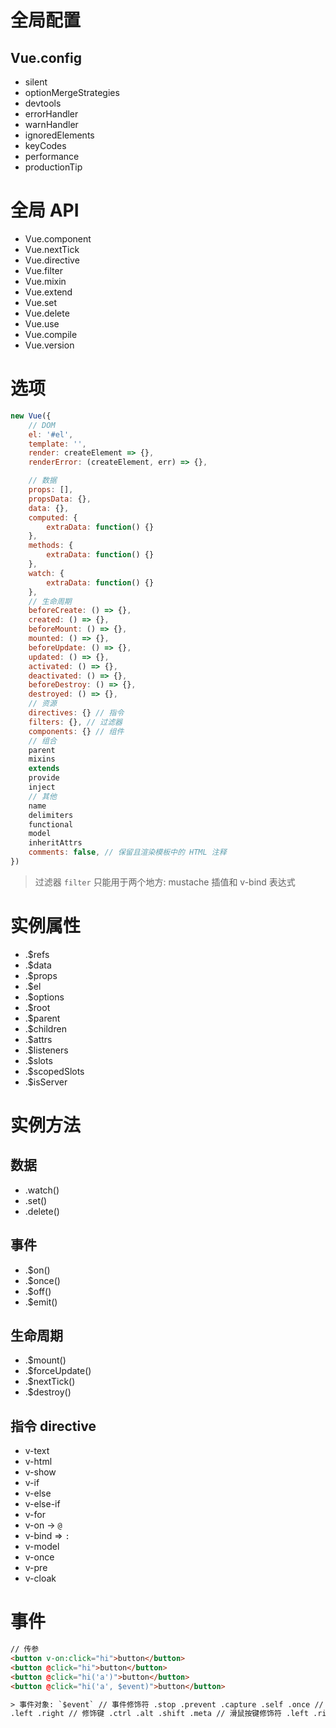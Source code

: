 # 全局配置

## Vue.config

- silent
- optionMergeStrategies
- devtools
- errorHandler
- warnHandler
- ignoredElements
- keyCodes
- performance
- productionTip

# 全局 API

- Vue.component
- Vue.nextTick
- Vue.directive
- Vue.filter
- Vue.mixin
- Vue.extend
- Vue.set
- Vue.delete
- Vue.use
- Vue.compile
- Vue.version

# 选项

```js
new Vue({
    // DOM
    el: '#el',
    template: '',
    render: createElement => {},
    renderError: (createElement, err) => {},

    // 数据
    props: [],
    propsData: {},
    data: {},
    computed: {
        extraData: function() {}
    },
    methods: {
        extraData: function() {}
    },
    watch: {
        extraData: function() {}
    },
    // 生命周期
    beforeCreate: () => {},
    created: () => {},
    beforeMount: () => {},
    mounted: () => {},
    beforeUpdate: () => {},
    updated: () => {},
    activated: () => {},
    deactivated: () => {},
    beforeDestroy: () => {},
    destroyed: () => {},
    // 资源
    directives: {} // 指令
    filters: {}, // 过滤器
    components: {} // 组件
    // 组合
    parent
    mixins
    extends
    provide
    inject
    // 其他
    name
    delimiters
    functional
    model
    inheritAttrs
    comments: false, // 保留且渲染模板中的 HTML 注释
})
```

> 过滤器 `filter` 只能用于两个地方: mustache 插值和 v-bind 表达式

# 实例属性

- .\$refs
- .\$data
- .\$props
- .\$el
- .\$options
- .\$root
- .\$parent
- .\$children
- .\$attrs
- .\$listeners
- .\$slots
- .\$scopedSlots
- .\$isServer

# 实例方法

## 数据

- .watch()
- .set()
- .delete()

## 事件

- .\$on()
- .\$once()
- .\$off()
- .\$emit()

## 生命周期

- .\$mount()
- .\$forceUpdate()
- .\$nextTick()
- .\$destroy()

## 指令 directive

- v-text
- v-html
- v-show
- v-if
- v-else
- v-else-if
- v-for
- v-on -> `@`
- v-bind => `:`
- v-model
- v-once
- v-pre
- v-cloak

# 事件

```html
// 传参
<button v-on:click="hi">button</button>
<button @click="hi">button</button>
<button @click="hi('a')">button</button>
<button @click="hi('a', $event)">button</button>

> 事件对象: `$event` // 事件修饰符 .stop .prevent .capture .self .once // 按键 .enter .tab .delete .esc .space .up .down
.left .right // 修饰键 .ctrl .alt .shift .meta // 滑鼠按键修饰符 .left .right .middle
```
